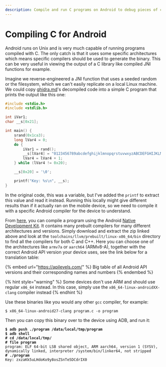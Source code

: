 ```yaml
---
description: Compile and run C programs on Android to debug pieces of code
---
```


# Compiling C for Android

Android runs on Unix and is very much capable of running programs compiled with C. The only catch is that it uses some specific architectures which means specific compilers should be used to generate the binary. This can be very useful in viewing the output of a C library like compiled JNI functions for example.&#x20;

Imagine we reverse-engineered a JNI function that uses a seeded random or the filesystem, which we can't easily replicate on a local Linux machine. We could copy [ghidra.md](../reverse-engineering/ghidra.md "mention")'s decompiled code into a simple C program that prints the output like this one:

```c
#include <stdio.h>
#include <stdlib.h>

int iVar1;
char __s[0x21];

int main() {
    srand(0x1ca3);
    long lVar4 = 0;
    do {
        iVar1 = rand();
        __s[lVar4] = "0123456789abcdefghijklmnopqrstuvwxyzABCDEFGHIJKLMNOPQRSTUVWXYZ"[iVar1 % 0x3e];
        lVar4 = lVar4 + 1;
    } while (lVar4 != 0x20);

    __s[0x20] = '\0';

    printf("Key: %s\n", __s);
}
```

In the original code, this was a variable, but I've added the `printf` to extract this value and read it instead. Running this locally might give different results than if it actually ran on the mobile device, so we need to compile it with a specific Android compiler for the device to understand.&#x20;

From [here](https://stackoverflow.com/a/13259266/10508498), you can compile a program using the Android [Native Development Kit](https://developer.android.com/ndk/downloads). It contains many prebuilt compilers for many different architectures and versions. Simply download and extract the zip linked above and look at the `toolchains/llvm/prebuilt/linux-x86_64/bin` directory to find all the compilers for both C and C++. Here you can choose one of the architectures like `armv7a` or `aarch64` (ARMv8-A), together with the correct Android API version your device uses, see the link below for a translation table:

{% embed url="https://apilevels.com/" %}
Big table of all Android API versions and their corresponding names and numbers
{% endembed %}

{% hint style="warning" %}
Some devices don't use ARM and should use regular `x86_64` instead. In this case, simply use the `x86_64-linux-androidXX-clang` compiler instead
{% endhint %}

Use these binaries like you would any other `gcc` compiler, for example:

```shell-session
$ x86_64-linux-android27-clang program.c -o program
```

Then you can copy this binary over to the device using ADB, and run it:

<pre class="language-shell-session" data-overflow="wrap"><code class="lang-shell-session"><strong>$ adb push ./program /data/local/tmp/program
</strong><strong>$ adb shell
</strong><strong># cd /data/local/tmp/
</strong><strong># file program
</strong>program: ELF 64-bit LSB shared object, ARM aarch64, version 1 (SYSV), dynamically linked, interpreter /system/bin/linker64, not stripped
<strong># ./program
</strong>Key: zxzaKk5uLHdoKo9y8osZSnTe5DCdrIX0
</code></pre>
